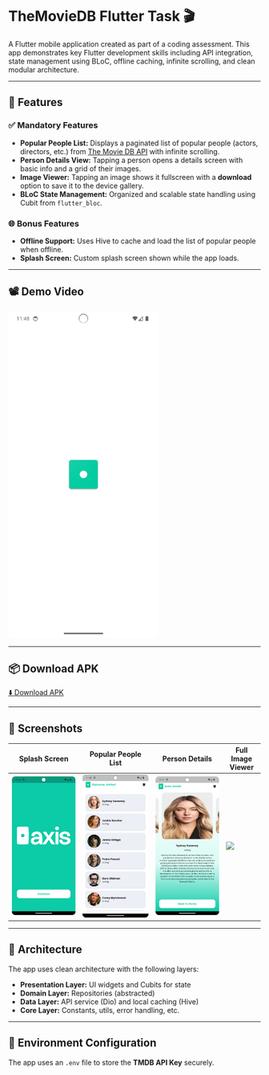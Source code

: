 # TheMovieDB Flutter Task 🎬

A Flutter mobile application created as part of a coding assessment. This app demonstrates key Flutter development skills including API integration, state management using BLoC, offline caching, infinite scrolling, and clean modular architecture.

---

## 📱 Features

### ✅ Mandatory Features
- **Popular People List:** Displays a paginated list of popular people (actors, directors, etc.) from [The Movie DB API](https://developers.themoviedb.org/3/people/get-popular-people) with infinite scrolling.
- **Person Details View:** Tapping a person opens a details screen with basic info and a grid of their images.
- **Image Viewer:** Tapping an image shows it fullscreen with a **download** option to save it to the device gallery.
- **BLoC State Management:** Organized and scalable state handling using Cubit from `flutter_bloc`.

### 🌐 Bonus Features
- **Offline Support:** Uses Hive to cache and load the list of popular people when offline.
- **Splash Screen:** Custom splash screen shown while the app loads.

---

## 📽️ Demo Video

<a href="https://drive.google.com/file/d/1YWXhH9C67niyRUbS2vT9-hOX-NMqy-_5/view?usp=sharing" target="_blank">
  <img src="screenshots/preview.png" alt="Demo Video" width="300"/>
</a>

---

## 📦 Download APK

[⬇️ Download APK](https://drive.google.com/file/d/187GscsqHY4TJrPqbkxqHl1gRamZhHPDs/view?usp=sharing)

---

## 📸 Screenshots

| Splash Screen | Popular People List | Person Details | Full Image Viewer |
|---------------|---------------------|----------------|--------------------|
| ![](screenshots/splash.png) | ![](screenshots/popular_list.png) | ![](screenshots/PersonDetails.png) | ![](screenshots/FullImageViewer.png) |

---

## 🧱 Architecture

The app uses clean architecture with the following layers:
- **Presentation Layer:** UI widgets and Cubits for state
- **Domain Layer:** Repositories (abstracted)
- **Data Layer:** API service (Dio) and local caching (Hive)
- **Core Layer:** Constants, utils, error handling, etc.

---

## 🔐 Environment Configuration

The app uses an `.env` file to store the **TMDB API Key** securely.

